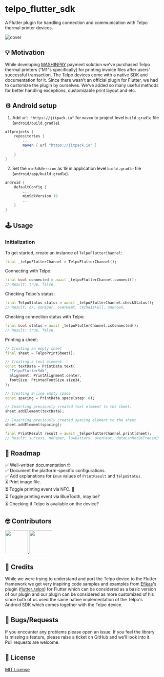 # telpo_flutter_sdk

A Flutter plugin for handling connection and communication with Telpo thermal printer devices.

<img  src="https://raw.githubusercontent.com/AL-ventures/telpo-flutter-sdk/master/.docs/cover.png"  alt="cover" />


## 💡 Motivation

While developing <a href="https://mashin.al">MASHINPAY</a> payment solution we've purchased Telpo thermal printers ("M1"s specifically) for printing invoice files after users' successful transaction. The Telpo devices come with a native SDK and documentation for it. Since there wasn't an official plugin for Flutter, we had to customize the plugin by ourselves. We've added so many useful methods for better handling exceptions, customizable print layout and etc.

## ⚙️ Android setup
1. Add ```url "https://jitpack.io"``` for `maven` to project level `build.gradle` file (`android/build.gradle`).

```gradle
allprojects {
    repositories {
        ...
        maven { url "https://jitpack.io" }
        ...
    }
}
```

2. Set the `minSdkVersion` as 19 in application level `build.gradle` file (`android/app/build.gradle`).

```gradle
android {
    defaultConfig {
        ...
        minSdkVersion 19
        ...
    }
}
```
 


## 🕹️ Usage

### Initialization

To get started, create an instance of `TelpoFlutterChannel`:

```dart
final _telpoFlutterChannel = TelpoFlutterChannel();
```


Connecting with Telpo:
```dart
final bool connected = await _telpoFlutterChannel.connect();
// Result: true, false.
```

Checking Telpo's status:
```dart
final TelpoStatus status = await _telpoFlutterChannel.checkStatus();
// Result: ok, noPaper, overHeat, cacheIsFull, unknown.
```

Checking connection status with Telpo:
```dart
final bool status = await _telpoFlutterChannel.isConnected();
// Result: true, false.
```

Printing a sheet:

```dart
// Creating an empty sheet
final sheet = TelpoPrintSheet();

// Creating a text element
const textData = PrintData.text(
  'TelpoFlutterSdk',
  alignment: PrintAlignment.center,
  fontSize: PrintedFontSize.size34,
);

// Creating 8-line empty space
const spacing = PrintData.space(step: 8);

// Inserting previously created text element to the sheet.
sheet.addElement(textData);

// Inserting previously created spacing element to the sheet.
sheet.addElement(spacing);

final PrintResult result = await _telpoFlutterChannel.print(sheet);
// Result: success, noPaper, lowBattery, overHeat, dataCanNotBeTransmitted, other.
```

## 📝 Roadmap

✅ Well-written documentation 🤓  
✅ Document the platform-specific configurations.  
✅ Add explanations for `Enum` values of `PrintResult` and `TelpoStatus`.  
⏳ Print image file.  
⏳ Toggle printing event via NFC. 🤩  
⏳ Toggle printing event via BlueTooth, may be?  
⏳ Checking if Telpo is available on the device?  


## 🤓 Contributors

<a  href="https://github.com/al-ventures/telpo-flutter-sdk/graphs/contributors"> <img  src="https://github.com/kamranbekirovyz.png" height="75"> </a><a  href="https://github.com/al-ventures/telpo-flutter-sdk/graphs/contributors"> <img  src="https://github.com/mrjnlcn.png" height="75"> </a>


## 🙏 Credits

While we were trying to understand and port the Telpo device to the Flutter framework we got very inspiring code samples and examples from [Efikas](https://github.com/efikas)'s plugin ([flutter_telpo](https://pub.dev/packages/flutter_telpo)) for Flutter which can be considered as a basic version of our plugin and our plugin can be considered as more customized of his since both of us used the same native implementation of the Telpo's Android SDK which comes together with the Telpo device.

## 🐞 Bugs/Requests

If you encounter any problems please open an issue. If you feel the library is missing a feature, please raise a ticket on GitHub and we'll look into it. Pull requests are welcome.

## 📃 License

[MIT License](https://github.com/AL-ventures/telpo-flutter-sdk/blob/master/LICENSE)